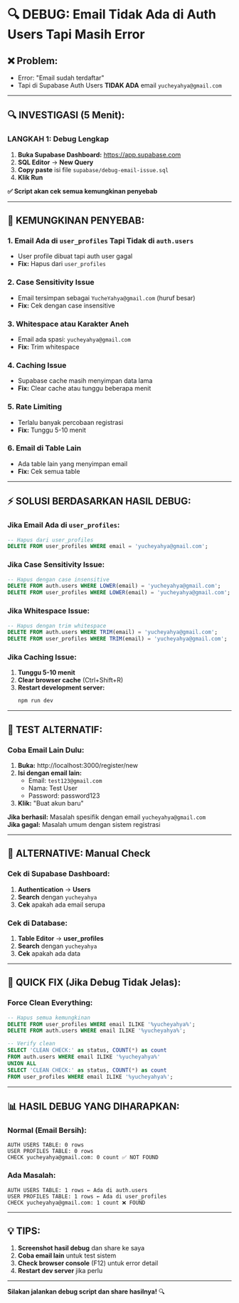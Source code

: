 # 🔍 DEBUG: Email Tidak Ada di Auth Users Tapi Masih Error

## ❌ Problem:
- Error: "Email sudah terdaftar"
- Tapi di Supabase Auth Users **TIDAK ADA** email `yucheyahya@gmail.com`

---

## 🔍 INVESTIGASI (5 Menit):

### **LANGKAH 1: Debug Lengkap**

1. **Buka Supabase Dashboard:** https://app.supabase.com
2. **SQL Editor** → **New Query**
3. **Copy paste** isi file `supabase/debug-email-issue.sql`
4. **Klik Run**

**✅ Script akan cek semua kemungkinan penyebab**

---

## 🎯 KEMUNGKINAN PENYEBAB:

### **1. Email Ada di `user_profiles` Tapi Tidak di `auth.users`**
- User profile dibuat tapi auth user gagal
- **Fix:** Hapus dari `user_profiles`

### **2. Case Sensitivity Issue**
- Email tersimpan sebagai `YucheYahya@gmail.com` (huruf besar)
- **Fix:** Cek dengan case insensitive

### **3. Whitespace atau Karakter Aneh**
- Email ada spasi: ` yucheyahya@gmail.com `
- **Fix:** Trim whitespace

### **4. Caching Issue**
- Supabase cache masih menyimpan data lama
- **Fix:** Clear cache atau tunggu beberapa menit

### **5. Rate Limiting**
- Terlalu banyak percobaan registrasi
- **Fix:** Tunggu 5-10 menit

### **6. Email di Table Lain**
- Ada table lain yang menyimpan email
- **Fix:** Cek semua table

---

## ⚡ SOLUSI BERDASARKAN HASIL DEBUG:

### **Jika Email Ada di `user_profiles`:**

```sql
-- Hapus dari user_profiles
DELETE FROM user_profiles WHERE email = 'yucheyahya@gmail.com';
```

### **Jika Case Sensitivity Issue:**

```sql
-- Hapus dengan case insensitive
DELETE FROM auth.users WHERE LOWER(email) = 'yucheyahya@gmail.com';
DELETE FROM user_profiles WHERE LOWER(email) = 'yucheyahya@gmail.com';
```

### **Jika Whitespace Issue:**

```sql
-- Hapus dengan trim whitespace
DELETE FROM auth.users WHERE TRIM(email) = 'yucheyahya@gmail.com';
DELETE FROM user_profiles WHERE TRIM(email) = 'yucheyahya@gmail.com';
```

### **Jika Caching Issue:**

1. **Tunggu 5-10 menit**
2. **Clear browser cache** (Ctrl+Shift+R)
3. **Restart development server:**
   ```bash
   npm run dev
   ```

---

## 🧪 TEST ALTERNATIF:

### **Coba Email Lain Dulu:**

1. **Buka:** http://localhost:3000/register/new
2. **Isi dengan email lain:**
   - Email: `test123@gmail.com`
   - Nama: Test User
   - Password: password123
3. **Klik:** "Buat akun baru"

**Jika berhasil:** Masalah spesifik dengan email `yucheyahya@gmail.com`  
**Jika gagal:** Masalah umum dengan sistem registrasi

---

## 🔧 ALTERNATIVE: Manual Check

### **Cek di Supabase Dashboard:**

1. **Authentication** → **Users**
2. **Search** dengan `yucheyahya`
3. **Cek** apakah ada email serupa

### **Cek di Database:**

1. **Table Editor** → **user_profiles**
2. **Search** dengan `yucheyahya`
3. **Cek** apakah ada data

---

## 🎯 QUICK FIX (Jika Debug Tidak Jelas):

### **Force Clean Everything:**

```sql
-- Hapus semua kemungkinan
DELETE FROM user_profiles WHERE email ILIKE '%yucheyahya%';
DELETE FROM auth.users WHERE email ILIKE '%yucheyahya%';

-- Verify clean
SELECT 'CLEAN CHECK:' as status, COUNT(*) as count
FROM auth.users WHERE email ILIKE '%yucheyahya%'
UNION ALL
SELECT 'CLEAN CHECK:' as status, COUNT(*) as count
FROM user_profiles WHERE email ILIKE '%yucheyahya%';
```

---

## 📊 HASIL DEBUG YANG DIHARAPKAN:

### **Normal (Email Bersih):**
```
AUTH USERS TABLE: 0 rows
USER PROFILES TABLE: 0 rows
CHECK yucheyahya@gmail.com: 0 count ✅ NOT FOUND
```

### **Ada Masalah:**
```
AUTH USERS TABLE: 1 rows ← Ada di auth.users
USER PROFILES TABLE: 1 rows ← Ada di user_profiles
CHECK yucheyahya@gmail.com: 1 count ❌ FOUND
```

---

## 💡 TIPS:

1. **Screenshot hasil debug** dan share ke saya
2. **Coba email lain** untuk test sistem
3. **Check browser console** (F12) untuk error detail
4. **Restart dev server** jika perlu

---

**Silakan jalankan debug script dan share hasilnya!** 🔍
